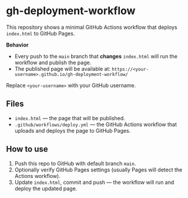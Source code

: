 # gh-deployment-workflow

This repository shows a minimal GitHub Actions workflow that deploys `index.html` to GitHub Pages.

**Behavior**
- Every push to the `main` branch that **changes** `index.html` will run the workflow and publish the page.
- The published page will be available at:
  `https://<your-username>.github.io/gh-deployment-workflow/`

Replace `<your-username>` with your GitHub username.

## Files
- `index.html` — the page that will be published.
- `.github/workflows/deploy.yml` — the GitHub Actions workflow that uploads and deploys the page to GitHub Pages.

## How to use
1. Push this repo to GitHub with default branch `main`.
2. Optionally verify GitHub Pages settings (usually Pages will detect the Actions workflow).
3. Update `index.html`, commit and push — the workflow will run and deploy the updated page.
